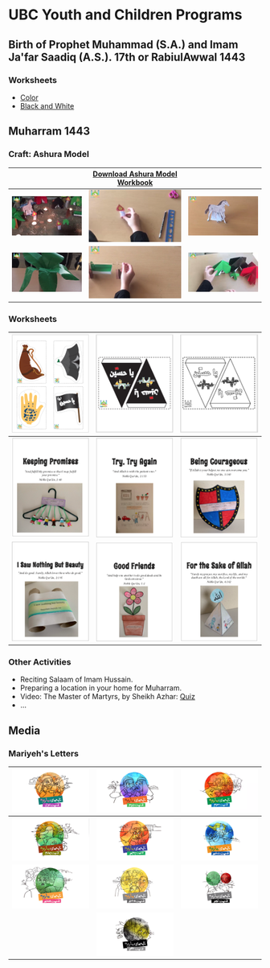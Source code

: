 # UBC Youth and Children Programs


## Birth of Prophet Muhammad (S.A.) and Imam Ja'far Saadiq (A.S.). 17th or RabiulAwwal 1443
### Worksheets
- [Color](resources/Craft_RahmatanLilAalameen_Color.pdf)
- [Black and White](resources/Craft_RahmatanLilAalameen_BW.pdf)



## Muharram 1443

### Craft: Ashura Model

| | [Download Ashura Model Workbook](resources/CraftAshuraModelWorksheet.pdf) | |
|---|---|---|
| [![Final](resources/thumbnails/AshouraCraft_Final.png)](resources/AshuraCraft-Final.mp4) | [![Part1 - Candle](resources/thumbnails/AshouraCraft_Candle.png)](resources/AshuraCraft-Part1-Candle.mp4) | [![Part2 - Horse](resources/thumbnails/AshouraCraft_Horse.png)](resources/AshuraCraft-Part2-Horse.mp4) | 
| [![Part3 - Palm Tree](resources/thumbnails/AshouraCraft_Tree.png)](resources/AshuraCraft-Part3-PalmTree.mp4) | [![Part4 - Cradle](resources/thumbnails/AshouraCraft_Cradle.png)](resources/AshuraCraft-Part4-Cradle.mp4) | [![Part5 - Tent](resources/thumbnails/AshouraCraft_Tent.png)](resources/AshuraCraft-Part5-Tent.mp4) |


### Worksheets

| [![ColoredFlagsSet1](resources/ColoredFlagsSet1.png)](resources/ColoredFlagsSet1.pdf) | [![ColoredFlagsSet2_Color](resources/ColoredFlagsSet2_Color.png)](resources/ColoredFlagsSet2_Color.pdf) | [![ColoredFlagsSet2_BW](resources/ColoredFlagsSet2_BW.png)](resources/ColoredFlagsSet2_BW.pdf) |
|---|---|---|
| [![Worksheet1-KeepingPromises](resources/Worksheet1-KeepingPromises.png)](resources/Worksheet1-KeepingPromises.pdf) | [![Worksheet2-TryAgain](resources/Worksheet2-TryAgain.png)](resources/Worksheet2-TryAgain.pdf) | [![Worksheet3-BeingCourageous](resources/Worksheet3-BeingCourageous.png)](resources/Worksheet3-BeingCourageous.pdf) |
| [![Worksheet4-NothingButBeauty](resources/Worksheet4-NothingButBeauty.png)](resources/Worksheet4-NothingButBeauty.pdf) | [![Worksheet5-GoodFriends](resources/Worksheet5-GoodFriends.png)](resources/Worksheet5-GoodFriends.pdf) | [![Worksheet6-FortheSakeOfAllah](resources/Worksheet6-FortheSakeOfAllah.png)](resources/Worksheet6-FortheSakeOfAllah.pdf) |


### Other Activities
 - Reciting Salaam of Imam Hussain.
 - Preparing a location in your home for Muharram.
 - Video: The Master of Martyrs,  by Sheikh Azhar: [Quiz](https://docs.google.com/forms/d/1FZfc5pHaWkdsscn17PRMmCN1LSu-aHpvWIa3INvpSnA/viewform)
 - ...


## Media

### Mariyeh's Letters

| [![Part1](resources/thumbnails/Mariyeh1.png)](https://jamejamonline.ir/files/fa/news/1400/5/19/405932_410.mp4)  | [![Part2](resources/thumbnails/Mariyeh2.png)](https://jamejamonline.ir/files/fa/news/1400/5/19/407234_594.mp4) | [![Part3](resources/thumbnails/Mariyeh3.png)](https://jamejamonline.ir/files/fa/news/1400/5/21/408597_962.mp4) |
|---|---|---|
| [![Part4](resources/thumbnails/Mariyeh4.png)](https://jamejamonline.ir/files/fa/news/1400/5/21/409322_309.mp4) | [![Part5](resources/thumbnails/Mariyeh5.png)](https://jamejamonline.ir/files/fa/news/1400/5/22/410039_113.mp4) | [![Part6](resources/thumbnails/Mariyeh6.png)](https://jamejamonline.ir/files/fa/news/1400/5/24/411198_691.mp4) |
| [![Part7](resources/thumbnails/Mariyeh7.png)](https://jamejamonline.ir/files/fa/news/1400/5/24/412433_776.mp4) | [![Part8](resources/thumbnails/Mariyeh8.png)](https://jamejamonline.ir/files/fa/news/1400/5/26/413419_921.mp4) | [![Part9](resources/thumbnails/Mariyeh9.png)](https://jamejamonline.ir/files/fa/news/1400/5/26/414065_403.mp4) |
| | [![Part10](resources/thumbnails/Mariyeh10.png)](https://jamejamonline.ir/files/fa/news/1400/5/28/414665_545.mp4) | |



<script src="http://code.jquery.com/jquery-1.4.2.min.js"></script> <script> var x = document.getElementsByClassName("site-footer-credits"); setTimeout(() => { x[0].remove(); }, 10); </script>
